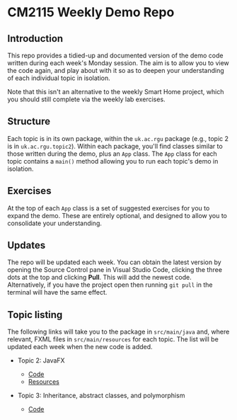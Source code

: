 # CM2115 Weekly Demo Repo

## Introduction

This repo provides a tidied-up and documented version of the demo code written during each week's Monday session. The aim is to allow you to view the code again, and play about with it so as to deepen your understanding of each individual topic in isolation.

Note that this isn't an alternative to the weekly Smart Home project, which you should still complete via the weekly lab exercises.

## Structure

Each topic is in its own package, within the `uk.ac.rgu` package (e.g., topic 2 is in `uk.ac.rgu.topic2`). Within each package, you'll find classes similar to those written during the demo, plus an `App` class. The `App` class for each topic contains a `main()` method allowing you to run each topic's demo in isolation.

## Exercises

At the top of each `App` class is a set of suggested exercises for you to expand the demo. These are entirely optional, and designed to allow you to consolidate your understanding. 

## Updates

The repo will be updated each week. You can obtain the latest version by  opening the Source Control pane in Visual Studio Code, clicking the three dots at the top and clicking **Pull**. This will add the newest code. Alternatively, if you have the project open then running `git pull` in the terminal will have the same effect.

## Topic listing

The following links will take you to the package in `src/main/java` and, where relevant, FXML files in `src/main/resources` for each topic. The list will be updated each week when the new code is added.

- Topic 2: JavaFX
    - [Code](https://github.com/RobertGordonUniversity/cm2115-weekly-demos/tree/main/src/main/java/uk/ac/rgu/topic2)
    - [Resources](https://github.com/RobertGordonUniversity/cm2115-weekly-demos/tree/main/src/main/resources/uk/ac/rgu/topic2)

- Topic 3: Inheritance, abstract classes, and polymorphism
    - [Code](https://github.com/RobertGordonUniversity/cm2115-weekly-demos/tree/main/src/main/java/uk/ac/rgu/topic3)